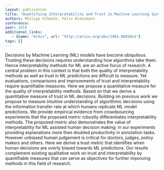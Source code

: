 ```yaml
---
layout: publication
title: "Quantifying Interpretability and Trust in Machine Learning Systems"
authors: Philipp Schmidt, Felix Biessmann
conference: 
year: 2019
additional_links: 
   - {name: "ArXiv", url: "http://arxiv.org/abs/1901.08558v1"}
tags: []
---
```

Decisions by Machine Learning (ML) models have become ubiquitous. Trusting
these decisions requires understanding how algorithms take them. Hence
interpretability methods for ML are an active focus of research. A central
problem in this context is that both the quality of interpretability methods as
well as trust in ML predictions are difficult to measure. Yet evaluations,
comparisons and improvements of trust and interpretability require quantifiable
measures. Here we propose a quantitative measure for the quality of
interpretability methods. Based on that we derive a quantitative measure of
trust in ML decisions. Building on previous work we propose to measure
intuitive understanding of algorithmic decisions using the information transfer
rate at which humans replicate ML model predictions. We provide empirical
evidence from crowdsourcing experiments that the proposed metric robustly
differentiates interpretability methods. The proposed metric also demonstrates
the value of interpretability for ML assisted human decision making: in our
experiments providing explanations more than doubled productivity in annotation
tasks. However unbiased human judgement is critical for doctors, judges, policy
makers and others. Here we derive a trust metric that identifies when human
decisions are overly biased towards ML predictions. Our results complement
existing qualitative work on trust and interpretability by quantifiable
measures that can serve as objectives for further improving methods in this
field of research.